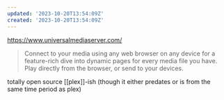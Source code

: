 ```yaml
---
updated: '2023-10-20T13:54:09Z'
created: '2023-10-20T13:54:09Z'
---
```

https://www.universalmediaserver.com/

> Connect to your media using any web browser on any device for a feature-rich dive into dynamic pages for every media file you have. Play directly from the browser, or send to your devices.

totally open source [[plex]]-ish (though it either predates or is from the same time period as plex)